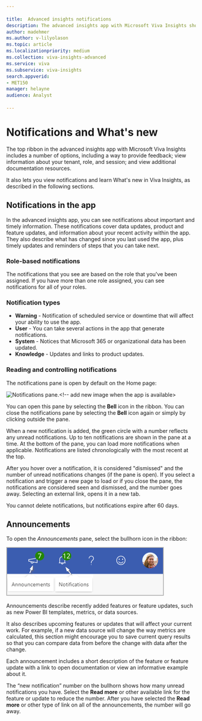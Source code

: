 ```yaml
---

title:  Advanced insights notifications
description: The advanced insights app with Microsoft Viva Insights shows notifications about system changes, user actions, and product updates
author: madehmer
ms.author: v-lilyolason
ms.topic: article
ms.localizationpriority: medium 
ms.collection: viva-insights-advanced
ms.service: viva 
ms.subservice: viva-insights 
search.appverid: 
- MET150 
manager: helayne
audience: Analyst

---
```


# Notifications and What's new

The top ribbon in the advanced insights app with Microsoft Viva Insights includes a number of options, including a way to provide feedback; view information about your tenant, role, and session; and view additional documentation resources.

It also lets you view notifications and learn What's new in Viva Insights, as described in the following sections.

## Notifications in the app

In the advanced insights app, you can see notifications about important and timely information. These notifications cover data updates, product and feature updates, and information about your recent activity within the app. They also describe what has changed since you last used the app, plus timely updates and reminders of steps that you can take next.

### Role-based notifications

The notifications that you see are based on the role that you've been assigned. If you have more than one role assigned, you can see notifications for all of your roles.

### Notification types

* **Warning** - Notification of scheduled service or downtime that will affect your ability to use the app.  
* **User** - You can take several actions in the app that generate notifications.  
* **System** - Notices that Microsoft 365 or organizational data has been updated.
* **Knowledge** - Updates and links to product updates.

### Reading and controlling notifications

The notifications pane is open by default on the Home page:

![Notifications pane.](../images/wpa/use/notifs-panel_4.png)<!-- add new image when the app is available>

You can open this pane by selecting the **Bell** icon in the ribbon. You can close the notifications pane by selecting the **Bell** icon again or simply by clicking outside the pane.

When a new notification is added, the green circle with a number reflects any unread notifications. Up to ten notifications are shown in the pane at a time. At the bottom of the pane, you can load more notifications when applicable. Notifications are listed chronologically with the most recent at the top.

After you hover over a notification, it is considered "dismissed" and the number of unread notifications changes (if the pane is open). If you select a notification and trigger a new page to load or if you close the pane, the notifications are considered seen and dismissed, and the number goes away. Selecting an external link, opens it in a new tab.

You cannot delete notifications, but notifications expire after 60 days.

## Announcements

To open the _Announcements_ pane, select the bullhorn icon in the ribbon:

![Announcements.](../../images/advanced/announcements.png)

Announcements describe recently added features or feature updates, such as new Power BI templates, metrics, or data sources.

It also describes upcoming features or updates that will affect your current work. For example, if a new data source will change the way metrics are calculated, this section might encourage you to save current query results so that you can compare data from before the change with data after the change.  

Each announcement includes a short description of the feature or feature update with a link to open documentation or view an informative example about it.

The “new notification” number on the bullhorn shows how many unread notifications you have. Select the **Read more** or other available link for the feature or update to reduce the number. After you have selected the **Read more** or other type of link on all of the announcements, the number will go away.
